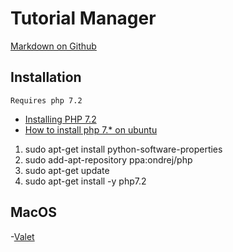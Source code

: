 # Tutorial Manager
[Markdown on Github](https://guides.github.com/features/mastering-markdown)

## Installation 
    Requires php 7.2
- [Installing PHP 7.2](https://www.colinodell.com/blog/201711/installing-php-72)
- [How to install php 7.* on ubuntu](https://tecadmin.net/install-php-7-on-ubuntu/)

1. sudo apt-get install python-software-properties
1. sudo add-apt-repository ppa:ondrej/php
1. sudo apt-get update
1. sudo apt-get install -y php7.2

## MacOS
-[Valet](https://laravel.com/docs/5.7/valet)
